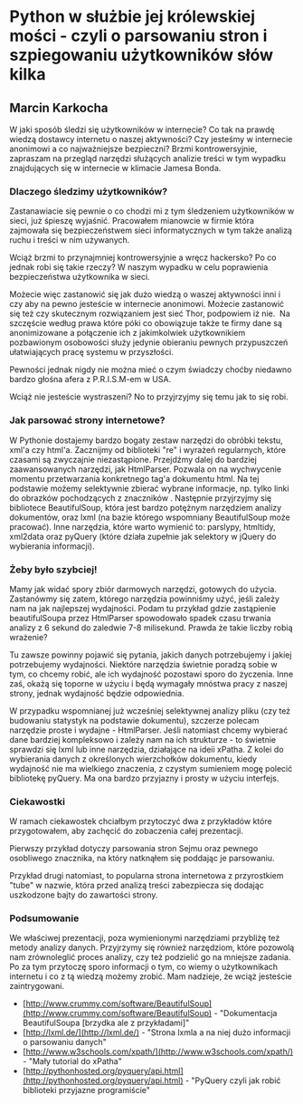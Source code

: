# Python w służbie jej królewskiej mości - czyli o parsowaniu stron i szpiegowaniu użytkowników słów kilka
## Marcin Karkocha

W jaki sposób śledzi się użytkowników w internecie? Co tak na prawdę wiedzą dostawcy internetu o naszej aktywności? Czy jesteśmy w internecie anonimowi a co najważniejsze bezpieczni?
Brzmi kontrowersyjnie, zapraszam na przegląd narzędzi służących analizie treści w tym wypadku znajdujących się w internecie w klimacie Jamesa Bonda.

### Dlaczego śledzimy użytkowników?

Zastanawiacie się pewnie o co chodzi mi z tym śledzeniem użytkowników w sieci, już śpieszę wyjaśnić. Pracowałem mianowcie w firmie która zajmowała się bezpieczeństwem sieci informatycznych w tym także analizą ruchu i treści w nim używanych.

Wciąż brzmi to przynajmniej kontrowersyjnie a wręcz hackersko? Po co jednak robi się takie rzeczy? W naszym wypadku w celu poprawienia bezpieczeństwa użytkownika w sieci.

Możecie więc zastanowić się jak dużo wiedzą o waszej aktywności inni i czy aby na pewno jesteście w internecie anonimowi. Możecie zastanowić się też czy skutecznym rozwiązaniem jest sieć Thor, podpowiem iż nie.  Na szczęście według prawa które póki co obowiązuje także te firmy dane są anonimizowane a połączenie ich z jakimkolwiek użytkownikiem pozbawionym osobowości służy jedynie obieraniu pewnych przypuszczeń ułatwiających pracę systemu w przyszłości.

Pewności jednak nigdy nie można mieć o czym świadczy choćby niedawno bardzo głośna afera z P.R.I.S.M-em w USA.

Wciąż nie jesteście wystraszeni? No to przyjrzyjmy się temu jak to się robi.

### Jak parsować strony internetowe?

W Pythonie dostajemy bardzo bogaty zestaw narzędzi do obróbki tekstu, xml'a czy html'a. Zacznijmy od biblioteki "re" i wyrażeń regularnych, które czasami są zwyczajnie niezastąpione. Przejdźmy dalej do bardziej zaawansowanych narzędzi, jak HtmlParser. Pozwala on na wychwycenie momentu przetwarzania konkretnego tag'a dokumentu html. Na tej podstawie możemy selektywnie zbierać wybrane informacje, np. tylko linki do obrazków pochodzących z znaczników <img/>. Następnie przyjrzyjmy się bibliotece BeautifulSoup, która jest bardzo potężnym narzędziem analizy dokumentów, oraz lxml (na bazie którego wspomniany BeautifulSoup może pracować). Inne narzędzia, które warto wymienić to: parslypy, htmltidy, xml2data oraz pyQuery (które działa zupełnie jak selektory w jQuery do wybierania informacji).

### Żeby było szybciej!

Mamy jak widać spory zbiór darmowych narzędzi, gotowych do użycia. Zastanówmy się zatem, którego narzędzia powinniśmy użyć, jeśli zależy nam na jak najlepszej wydajności. Podam tu przykład gdzie zastąpienie beautifulSoupa przez HtmlParser spowodowało spadek czasu trwania analizy z 6 sekund do zaledwie 7-8 milisekund. Prawda że takie liczby robią wrażenie?

Tu zawsze powinny pojawić się pytania, jakich danych potrzebujemy i jakiej potrzebujemy wydajności. Niektóre narzędzia świetnie poradzą sobie w tym, co chcemy robić, ale ich wydajność pozostawi sporo do życzenia. Inne zaś, okażą się toporne w użyciu i będą wymagały mnóstwa pracy z naszej strony, jednak wydajność będzie odpowiednia.

W przypadku wspomnianej już wcześniej selektywnej analizy pliku (czy też budowaniu statystyk na podstawie dokumentu), szczerze polecam narzędzie proste i wydajne - HtmlParser. Jeśli natomiast chcemy wybierać dane bardziej kompleksowo i zależy nam na ich strukturze - to świetnie sprawdzi się lxml lub inne narzędzia, działające na ideii xPatha. Z kolei do wybierania danych z określonych wierzchołków dokumentu, kiedy wydajność nie ma wielkiego znaczenia, z czystym sumieniem mogę polecić bibliotekę pyQuery. Ma ona bardzo przyjazny i prosty w użyciu interfejs.

### Ciekawostki

W ramach ciekawostek chciałbym przytoczyć dwa z przykładów które przygotowałem, aby zachęcić do zobaczenia całej prezentacji.

Pierwszy przykład dotyczy parsowania stron Sejmu oraz pewnego osobliwego znacznika, na który natknąłem się poddając je parsowaniu.

Przykład drugi natomiast, to popularna strona internetowa z przyrostkiem "tube" w nazwie, która przed analizą treści zabezpiecza się dodając uszkodzone bajty do zawartości strony.

### Podsumowanie

We właściwej prezentacji, poza wymienionymi narzędziami przybliżę też metody analizy danych. Przyjrzymy się również narzędziom, które pozowolą nam zrównoleglić proces analizy, czy też podzielić go na mniejsze zadania. Po za tym przytoczę sporo informacji o tym, co wiemy o użytkownikach internetu i co z tą wiedzą możemy zrobić. Mam nadzieje, że wciąż jesteście zaintrygowani.


* [http://www.crummy.com/software/BeautifulSoup](http://www.crummy.com/software/BeautifulSoup) - "Dokumentacja BeautifulSoupa [brzydka ale z przykładami]"
* [http://lxml.de/](http://lxml.de/) - "Strona lxmla a na niej dużo informacji o parsowaniu danych"
* [http://www.w3schools.com/xpath/](http://www.w3schools.com/xpath/) - "Mały tutorial do xPatha"
* [http://pythonhosted.org/pyquery/api.html](http://pythonhosted.org/pyquery/api.html) - "PyQuery czyli jak robić biblioteki przyjazne programiście"
